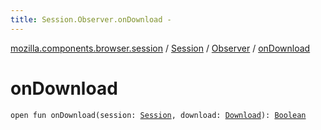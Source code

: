 ```yaml
---
title: Session.Observer.onDownload - 
---
```


[mozilla.components.browser.session](../../index.html) / [Session](../index.html) / [Observer](index.html) / [onDownload](./on-download.html)

# onDownload

`open fun onDownload(session: `[`Session`](../index.html)`, download: `[`Download`](../../-download/index.html)`): `[`Boolean`](https://kotlinlang.org/api/latest/jvm/stdlib/kotlin/-boolean/index.html)